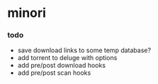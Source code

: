 # minori

### todo
* save download links to some temp database?
* add torrent to deluge with options
* add pre/post download hooks
* add pre/post scan hooks
